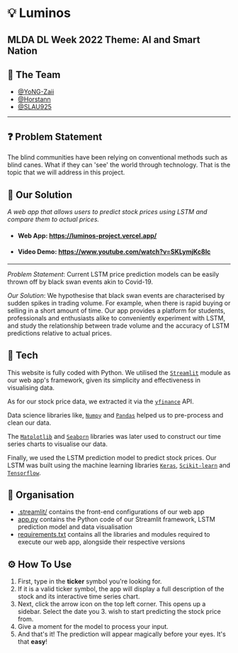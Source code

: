 # 💡 Luminos
## MLDA DL Week 2022 Theme: AI and Smart Nation
## 🤝 The Team
 - [@YoNG-Zaii](https://github.com/YoNG-Zaii)
 - [@Horstann](https://github.com/Horstann)
 - [@SLAU925](https://github.com/SLAU925)
 
---

## ❓ Problem Statement
The blind communities have been relying on conventional methods such as blind canes. What if they can 'see' the world through technology. That is the topic that we will address in this project.

## :gift_heart: Our Solution
*A web app that allows users to predict stock prices using LSTM and compare them to actual prices.* <br>

- #### Web App: https://luminos-project.vercel.app/
- #### Video Demo: https://www.youtube.com/watch?v=SKLymjKc8Ic

---








*Problem Statement*: Current LSTM price prediction models can be easily thrown off by black swan events akin to Covid-19.

*Our Solution*: We hypothesise that black swan events are characterised by sudden spikes in trading volume. For example, when there is rapid buying or selling in a short amount of time. Our app provides a platform for students, professionals and enthusiasts alike to conveniently experiment with LSTM, and study the relationship between trade volume and the accuracy of LSTM predictions relative to actual prices.

## 🧪 Tech

This website is fully coded with Python. We utilised the [`Streamlit`](https://streamlit.io/) module as our web app's framework, given its simplicity and effectiveness in visualising data.

As for our stock price data, we extracted it via the [`yfinance`](https://pypi.org/project/yfinance/) API.

Data science libraries like, [`Numpy`](https://numpy.org/) and [`Pandas`](https://pandas.pydata.org/) helped us to pre-process and clean our data.

The [`Matplotlib`](https://matplotlib.org/) and [`Seaborn`](https://seaborn.pydata.org/) libraries was later used to construct our time series charts to visualise our data.

Finally, we used the LSTM prediction model to predict stock prices. Our LSTM was built using the machine learning libraries [`Keras`](https://keras.io/), [`Scikit-learn`](https://scikit-learn.org/stable/) and [`Tensorflow`](https://www.tensorflow.org/).


## 📁 Organisation

- [.streamlit/](https://github.com/Horstann/Stock-Prediction-App/tree/main/.streamlit) contains the front-end configurations of our web app
- [app.py](https://github.com/Horstann/Stock-Prediction-App/blob/main/app.py) contains the Python code of our Streamlit framework, LSTM prediction model and data visualisation
- [requirements.txt](https://github.com/Horstann/Stock-Prediction-App/blob/main/requirements.txt) contains all the libraries and modules required to execute our web app, alongside their respective versions

## ⚙ How To Use
1. First, type in the **ticker** symbol you're looking for.
2. If it is a valid ticker symbol, the app will display a full description of the stock and its interactive time series chart.
3. Next, click the arrow icon on the top left corner. This opens up a sidebar. Select the date you 3. wish to start predicting the stock price from.
4. Give a moment for the model to process your input.
5. And that's it! The prediction will appear magically before your eyes. It's that **easy**!
